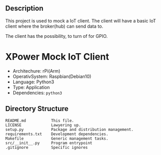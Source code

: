 ## Description
This project is used to mock a IoT client. The client will have a basic IoT client where the broker(hub) can send data to.

The client has the possibility, to turn of for GPIO.

# XPower Mock IoT Client

- Architechure: rPi(Arm)
- OperativSystem: Raspbian(Debian10)
- Language: Python3
- Type: Application
- Dependencies: `python3`

## Directory Structure
```
README.md           This file.
LICENSE             Lawyering up.
setup.py            Package and distribution management.
requirements.txt    Development dependencies.
Makefile            Generic management tasks.
src/__init__.py     Program entrypoint
.gitignore          Specific ignores
```